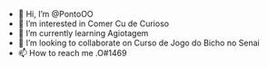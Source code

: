 - 👋 Hi, I’m @PontoOO
- 👀 I’m interested in Comer Cu de Curioso
- 🌱 I’m currently learning Agiotagem
- 💞️ I’m looking to collaborate on Curso de Jogo do Bicho no Senai
- 📫 How to reach me .O#1469

<!---
PontoOO/PontoOO is a ✨ special ✨ repository because its `README.md` (this file) appears on your GitHub profile.
You can click the Preview link to take a look at your changes.
--->
